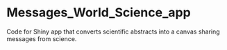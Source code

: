# Messages_World_Science_app
Code for Shiny app that converts scientific abstracts into a canvas sharing messages from science.
